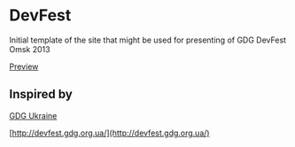 DevFest
=======

Initial template of the site that might be used for presenting of GDG DevFest Omsk 2013

[Preview](http://gdgomsk.github.io/devfest/)

Inspired by
-----------

[GDG Ukraine](https://github.com/GDG-Ukraine/devfest)

[http://devfest.gdg.org.ua/](http://devfest.gdg.org.ua/)
